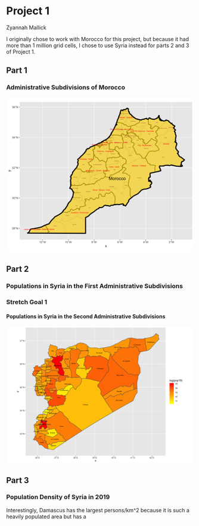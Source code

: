 
# Project 1

Zyannah Mallick

I originally chose to work with Morocco for this project, but because it had more than 1 million grid cells, I chose to use Syria instead for parts 2 and 3 of Project 1.

## Part 1
### Administrative Subdivisions of Morocco

![](Morocco1.png)


## Part 2
### Populations in Syria in the First Administrative Subdivisions


### Stretch Goal 1
#### Populations in Syria in the Second Administrative Subdivisions

![](syr_pop19_adm2.png)

## Part 3
### Population Density of Syria in 2019


Interestingly, Damascus has the largest persons/km^2 because it is such a heavily populated area but has a 


